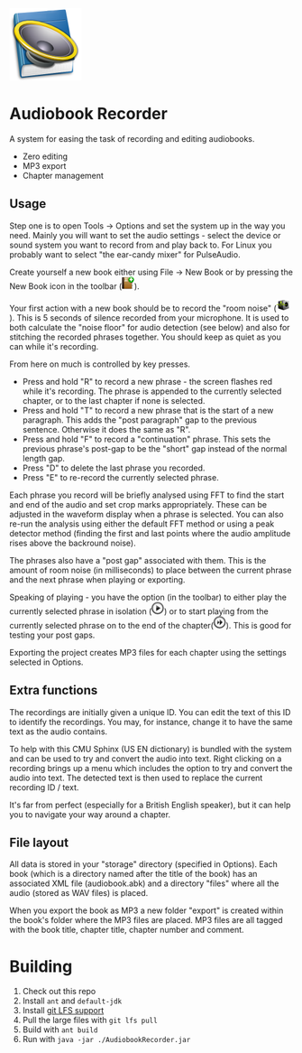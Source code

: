 ![Application Icon](https://github.com/MajenkoProjects/AudiobookRecorder/raw/master/resources/uk/co/majenko/audiobookrecorder/icons/appIcon.png)

Audiobook Recorder
==================

A system for easing the task of recording and editing audiobooks.

* Zero editing
* MP3 export
* Chapter management

Usage
-----

Step one is to open Tools -> Options and set the system up in the way you need. Mainly you will
want to set the audio settings - select the device or sound system you want to record from and
play back to.  For Linux you probably want to select "the ear-candy mixer" for PulseAudio.

Create yourself a new book either using File -> New Book or by pressing the New Book icon in  the toolbar (![toolbar icon](https://raw.githubusercontent.com/MajenkoProjects/AudiobookRecorder/master/resources/uk/co/majenko/audiobookrecorder/icons/new.png)).

Your first action with a new book should be to record the "room noise" (![toolbar icon](https://github.com/MajenkoProjects/AudiobookRecorder/raw/master/resources/uk/co/majenko/audiobookrecorder/icons/record-room.png)).  This is 5 seconds of silence recorded
from your microphone.  It is used to both calculate the "noise floor" for audio detection (see below) and also
for stitching the recorded phrases together.  You should keep as quiet as you can while it's recording.

From here on much is controlled by key presses.

* Press and hold "R" to record a new phrase - the screen flashes red while it's recording.  The phrase is
  appended to the currently selected chapter, or to the last chapter if none is selected.
* Press and hold "T" to record a new phrase that is the start of a new paragraph.  This adds the "post paragraph" gap to the previous sentence. Otherwise it does the same as "R".
* Press and hold "F" to record a "continuation" phrase. This sets the previous phrase's post-gap to be the "short" gap instead of the normal length gap.
* Press "D" to delete the last phrase you recorded.
* Press "E" to re-record the currently selected phrase.

Each phrase you record will be briefly analysed using FFT to find the start and end of the audio and set
crop marks appropriately.  These can be adjusted in the waveform display when a phrase is selected. You can also
re-run the analysis using either the default FFT method or using a peak detector method (finding the first and last points
where the audio amplitude rises above the backround noise).

The phrases also have a "post gap" associated with them.  This is the amount of room noise (in milliseconds) to place between
the current phrase and the next phrase when playing or exporting.

Speaking of playing - you have the option (in the toolbar) to either play the currently selected phrase in isolation (![toolbar icon](https://github.com/MajenkoProjects/AudiobookRecorder/raw/master/resources/uk/co/majenko/audiobookrecorder/icons/play.png)) or
to start playing from the currently selected phrase on to the end of the chapter(![toolbar icon](https://github.com/MajenkoProjects/AudiobookRecorder/raw/master/resources/uk/co/majenko/audiobookrecorder/icons/playon.png)).  This is good for testing your post gaps.

Exporting the project creates MP3 files for each chapter using the settings selected in Options.

Extra functions
---------------

The recordings are initially given a unique ID. You can
edit the text of this ID to identify the recordings. You
may, for instance, change it to have the same text as the
audio contains.  

To help with this CMU Sphinx (US EN dictionary) is bundled
with the system and can be used to try and convert the 
audio into text.  Right clicking on a recording brings
up a menu which includes the option to try and convert
the audio into text.  The detected text is then used to
replace the current recording ID / text.

It's far from perfect (especially for a British English
speaker), but it can help you to navigate your way around
a chapter.

File layout
-----------

All data is stored in your "storage" directory (specified in Options).  Each book (which is a directory named after the
title of the book) has an associated XML file (audiobook.abk) and a directory "files" where all the audio (stored as WAV
files) is placed.

When you export the book as MP3 a new folder "export" is created within the book's folder where the MP3 files are placed.
MP3 files are all tagged with the book title, chapter title, chapter number and comment.


Building
========

1. Check out this repo
2. Install `ant` and `default-jdk`
3. Install [git LFS support](https://help.github.com/articles/installing-git-large-file-storage/)
4. Pull the large files with `git lfs pull`
5. Build with `ant build`
6. Run with `java -jar ./AudiobookRecorder.jar`

